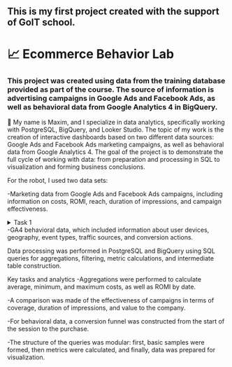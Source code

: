 ## This is my first project created with the support of GoIT school.

# :chart_with_upwards_trend: Ecommerce Behavior Lab

### This project was created using data from the training database provided as part of the course. The source of information is advertising campaigns in Google Ads and Facebook Ads, as well as behavioral data from Google Analytics 4 in BigQuery. 

:raising_hand: My name is Maxim, and I specialize in data analytics, specifically working with PostgreSQL, BigQuery, and Looker Studio.
 The topic of my work is the creation of interactive dashboards based on two different data sources: Google Ads and Facebook Ads marketing campaigns, as well as behavioral data from Google Analytics 4. The goal of the project is to demonstrate the full cycle of working with data: from preparation and processing in SQL to visualization and forming business conclusions.
 
For the robot, I used two data sets:

-Marketing data from Google Ads and Facebook Ads campaigns, including information on costs, ROMI, reach, duration of impressions, and campaign effectiveness.
<details>
<summary>Task 1</summary>
  [task_1_1](./Task_1.1)
</details>
-GA4 behavioral data, which included information about user devices, geography, event types, traffic sources, and conversion actions.

Data processing was performed in PostgreSQL and BigQuery using SQL queries for aggregations, filtering, metric calculations, and intermediate table construction.

Key tasks and analytics
 -Aggregations were performed to calculate average, minimum, and maximum costs, as well as ROMI by date.
 
 -A comparison was made of the effectiveness of campaigns in terms of coverage, duration of impressions, and value to the company.
 
 -For behavioral data, a conversion funnel was constructed from the start of the session to the purchase.
 
 -The structure of the queries was modular: first, basic samples were formed, then metrics were calculated, and finally, data was prepared for visualization.
